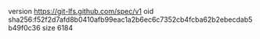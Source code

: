 version https://git-lfs.github.com/spec/v1
oid sha256:f52f2d7afd8b0410afb99eac1a2b6ec6c7352cb4fcba62b2ebecdab5b49f0c36
size 6184

